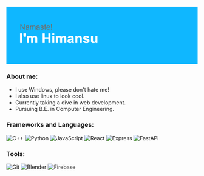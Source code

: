 <p><img align="center" src="./assets/images/header.png" alt="header" /></p>

<h3>About me:</h3>
<ul>
    <li>I use Windows, please don't hate me!</li>
    <li>I also use linux to look cool.</li>
    <li>Currently taking a dive in web development.</li>
    <li>Pursuing  B.E. in Computer Engineering.</li>
</ul>
  
<h3>Frameworks and Languages:</h3>
  
![C++](https://img.shields.io/badge/C++-649ad2?style=flat-square&logo=c%2B%2B&logoColor=white)
![Python](https://img.shields.io/badge/Python-3776AB?style=flat-square&logo=Python&logoColor=white)
![JavaScript](https://img.shields.io/badge/JavaScript-f7df1e?style=flat-square&logo=JavaScript&logoColor=white)
![React](https://img.shields.io/badge/React-61dbfb?style=flat-square&logo=React&logoColor=white)
![Express](https://img.shields.io/badge/Express-black?style=flat-square&logo=Express&logoColor=white)
![FastAPI](https://img.shields.io/badge/FastAPI-009485?style=flat-square&logo=fastapi&logoColor=white)

<h3>Tools:</h3>

![Git](https://img.shields.io/badge/Git-F05032?style=flat-square&logo=Git&logoColor=white)
![Blender](https://img.shields.io/badge/Blender-orange?style=flat-square&logo=Blender&logoColor=white)
![Firebase](https://img.shields.io/badge/Firebase-ffcb2c?style=flat-square&logo=Firebase&logoColor=white)
